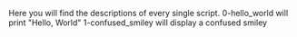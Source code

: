 Here you will find the descriptions of every single script.
0-hello_world will print "Hello, World"
1-confused_smiley will display a confused smiley